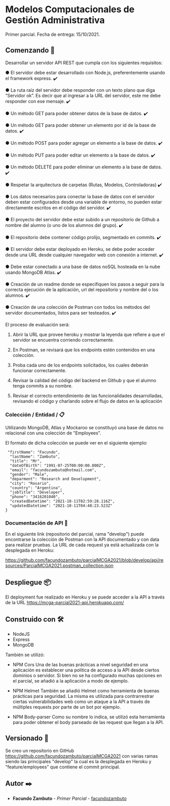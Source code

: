 # Modelos Computacionales de Gestión Administrativa

Primer parcial. Fecha de entrega: 15/10/2021. 


## Comenzando 🚀

Desarrollar un servidor API REST que cumpla con los siguientes requisitos:

● El servidor debe estar desarrollado con Node.js, preferentemente usando el framework
express. :heavy_check_mark:

● La ruta raíz del servidor debe responder con un texto plano que diga “Servidor ok”. Es decir
que al ingresar a la URL del servidor, este me debe responder con ese mensaje. :heavy_check_mark:

● Un método GET para poder obtener datos de la base de datos. :heavy_check_mark:

● Un método GET para poder obtener un elemento por id de la base de datos. :heavy_check_mark:

● Un método POST para poder agregar un elemento a la base de datos. :heavy_check_mark:

● Un método PUT para poder editar un elemento a la base de datos. :heavy_check_mark:

● Un método DELETE para poder eliminar un elemento a la base de datos. :heavy_check_mark:

● Respetar la arquitectura de carpetas (Rutas, Modelos, Controladoras) :heavy_check_mark:

● Los datos necesarios para conectar la base de datos con el servidor deben estar
configurados desde una variable de entorno, no pueden estar directamente escritos en el
código del servidor. :heavy_check_mark:

● El proyecto del servidor debe estar subido a un repositorio de Github a nombre del alumno
(o uno de los alumnos del grupo). :heavy_check_mark:

● El repositorio debe contener código prolijo, segmentado en commits. :heavy_check_mark:

● El servidor debe estar deployado en Heroku, se debe poder acceder desde una URL desde
cualquier navegador web con conexión a internet. :heavy_check_mark:

● Debe estar conectado a una base de datos noSQL hosteada en la nube usando MongoDB
Atlas. :heavy_check_mark:

● Creación de un readme donde se especifiquen los pasos a seguir para la correcta
ejecución de la aplicación, url del repositorio y nombre del o los alumnos. :heavy_check_mark:

● Creación de una colección de Postman con todos los métodos del servidor documentados,
listos para ser testeados. :heavy_check_mark:


El proceso de evaluación será:

1. Abrir la URL que provee heroku y mostrar la leyenda que refiere a que el servidor se
encuentra corriendo correctamente.

2. En Postman, se revisará que los endpoints estén contenidos en una colección.

3. Proba cada uno de los endpoints solicitados, los cuales deberán funcionar correctamente.

4. Revisar la calidad del código del backend en Github y que el alumno tenga commits a su
nombre.

5. Revisar el correcto entendimiento de las funcionalidades desarrolladas, revisando el código
y charlando sobre el flujo de datos en la aplicación


### Colección / Entidad / 📋

Utilizando MongoDB, Atlas y Mockaroo se constituyó una base de datos no relacional con una colección de "Employees".

El formato de dicha colección se puede ver en el siguiente ejemplo:

```
 "firstName": "Facundo",
  "lastName": "Zambuto",
  "title": "Mr",
  "dateOfBirth": "1991-07-25T00:00:00.000Z",
  "email": "facundozambuto@hotmail.com",
  "gender": "Male",
  "deparment": "Research and Development",
  "city": "Rosario",
  "country": "Argentina",
  "jobTitle": "Developer",
  "phone": "3416201040",
  "createdDatetime": "2021-10-11T02:59:28.116Z",
  "updatedDatetime": "2021-10-11T04:48:23.523Z"
}
```

### Documentación de API :notebook_with_decorative_cover:

En el siguiente link (repositorio del parcial, rama "develop") puede encontrarse la colección de Postman con la API documentado y con data para realizar pruebas. La URL de cada request ya está actualizada con la desplegada en Heroku:

https://github.com/facundozambuto/parcialMCGA2021/blob/develop/api/resources/ParcialMCGA2021.postman_collection.json

## Despliegue 📦

El deployment fue realizado en Heroku y se puede acceder a la API a través de la URL https://mcga-parcial2021-api.herokuapp.com/

## Construido con 🛠️

* NodeJS
* Express
* MongoDB

También se utilizó:

* NPM Cors
  Una de las buenas prácticas a nivel seguridad en una aplicación es establecer una política de acceso a la API desde ciertos dominios o servidor. Si bien no se ha configurado muchas opciones en el parcial, se añadió a la aplicación a modo de ejemplo.

* NPM Helmet
  También se añadió Helmet como herramienta de buenas prácticas para seguridad. La misma es utilizada para contrarrestrar ciertas vulnerabilidades web como un ataque a la API a través de múltiples requests por parte de un bot por ejemplo.
  
* NPM Body-parser
  Como su nombre lo indica, se utilizó esta herramienta para poder obtener el body parseado de las request que llegan a la API.

## Versionado 📌

Se creo un repositorio en GitHub https://github.com/facundozambuto/parcialMCGA2021 con varias ramas siendo las principales "develop" la cual es la desplegada en Heroku y "feature/employees" que contiene el commit principal.

## Autor ✒️

* **Facundo Zambuto** - *Primer Parcial* - [facundozambuto](https://github.com/facundozambuto)
